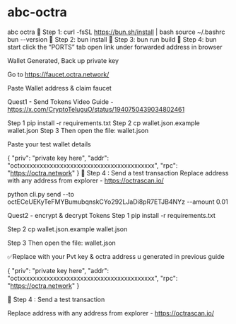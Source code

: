 # abc-octra
abc octra
🔹 Step 1:
curl -fsSL https://bun.sh/install | bash
source ~/.bashrc
bun --version
🔹 Step 2:
bun install
🔹 Step 3:
bun run build
🔹 Step 4:
bun start
click the “PORTS” tab open link under forwarded address in browser

Wallet Generated, Back up private key

Go to https://faucet.octra.network/

Paste Wallet address & claim faucet



Quest1 - Send Tokens
Video Guide - https://x.com/CryptoTeluguO/status/1940750439034802461

Step 1
pip install -r requirements.txt
Step 2
cp wallet.json.example wallet.json
Step 3
Then open the file: wallet.json

Paste your test wallet details

{
  "priv": "private key here",
  "addr": "octxxxxxxxxxxxxxxxxxxxxxxxxxxxxxxxxxxxxxxxx",
  "rpc": "https://octra.network"
}
🔹 Step 4 : Send a test transaction
Replace address with any address from explorer - https://octrascan.io/

python cli.py send --to octECeUEKyTeFMYBumubqnskCYo292LJaDi8pR7ETJB4NYz --amount 0.01

Quest2 - encrypt & decrypt Tokens
Step 1
pip install -r requirements.txt

Step 2
cp wallet.json.example wallet.json

Step 3
Then open the file: wallet.json

✅Replace with your Pvt key & octra address u generated in previous guide

{
  "priv": "private key here",
  "addr": "octxxxxxxxxxxxxxxxxxxxxxxxxxxxxxxxxxxxxxxxx",
  "rpc": "https://octra.network"
}

🔹 Step 4 : Send a test transaction

Replace address with any address from explorer - https://octrascan.io/

